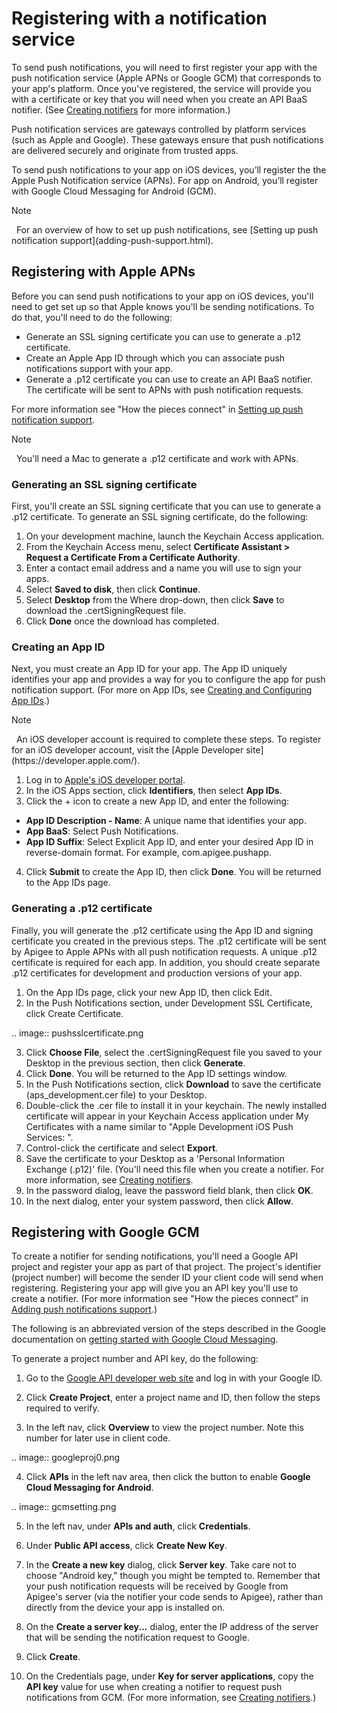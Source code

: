 # Registering with a notification service
To send push notifications, you will need to first register your app with the push notification service (Apple APNs or Google GCM) that corresponds to your app's platform. Once you've registered, the service will provide you with a certificate or key that you will need when you create an API BaaS notifier. (See [Creating notifiers](creating-notifiers.html) for more information.)

Push notification services are gateways controlled by platform services (such as Apple and Google). These gateways ensure that push notifications are delivered securely and originate from trusted apps.

To send push notifications to your app on iOS devices, you’ll register the the Apple Push Notification service (APNs). For app on Android, you’ll register with Google Cloud Messaging for Android (GCM).

<div class="admonition note"> <p class="first admonition-title">Note</p> <p class="last"> 
For an overview of how to set up push notifications, see [Setting up push notification support](adding-push-support.html).
</p></div>

## Registering with Apple APNs
Before you can send push notifications to your app on iOS devices, you'll need to get set up so that Apple knows you'll be sending notifications. To do that, you'll need to do the following:

* Generate an SSL signing certificate you can use to generate a .p12 certificate.
* Create an Apple App ID through which you can associate push notifications support with your app.
* Generate a .p12 certificate you can use to create an API BaaS notifier. The certificate will be sent to APNs with push notification requests.

For more information see "How the pieces connect" in [Setting up push notification support](getting-started.html).

<div class="admonition note"> <p class="first admonition-title">Note</p> <p class="last"> 
You'll need a Mac to generate a .p12 certificate and work with APNs.
</p></div>

### Generating an SSL signing certificate
First, you'll create an SSL signing certificate that you can use to generate a .p12 certificate. To generate an SSL signing certificate, do the following:

1. On your development machine, launch the Keychain Access application.
2. From the Keychain Access menu, select __Certificate Assistant > Request a Certificate From a Certificate Authority__.
3. Enter a contact email address and a name you will use to sign your apps.
4. Select __Saved to disk__, then click __Continue__.
5. Select __Desktop__ from the Where drop-down, then click __Save__ to download the .certSigningRequest file.
6. Click __Done__ once the download has completed.

### Creating an App ID

Next, you must create an App ID for your app. The App ID uniquely identifies your app and provides a way for you to configure the app for push notification support. (For more on App IDs, see [Creating and Configuring App IDs](https://developer.apple.com/library/ios/documentation/IDEs/Conceptual/AppDistributionGuide/MaintainingProfiles/MaintainingProfiles.html).)

<div class="admonition note"> <p class="first admonition-title">Note</p> <p class="last"> 
An iOS developer account is required to complete these steps. To register for an iOS developer account, visit the [Apple Developer site](https://developer.apple.com/).
</p></div>

1. Log in to [Apple's iOS developer portal](https://developer.apple.com/ios/manage/overview/index.action).
2. In the iOS Apps section, click __Identifiers__, then select __App IDs__.
3. Click the + icon to create a new App ID, and enter the following:

* __App ID Description - Name__: A unique name that identifies your app.
* __App BaaS__: Select Push Notifications.
* __App ID Suffix__: Select Explicit App ID, and enter your desired App ID in reverse-domain format. For example, com.apigee.pushapp.

4. Click __Submit__ to create the App ID, then click __Done__. You will be returned to the App IDs page.

### Generating a .p12 certificate

Finally, you will generate the .p12 certificate using the App ID and signing certificate you created in the previous steps. The .p12 certificate will be sent by Apigee to Apple APNs with all push notification requests. A unique .p12 certificate is required for each app. In addition, you should create separate .p12 certificates for development and production versions of your app.

1. On the App IDs page, click your new App ID, then click Edit.
2. In the Push Notifications section, under Development SSL Certificate, click Create Certificate.

.. image:: pushsslcertificate.png

3. Click __Choose File__, select the .certSigningRequest file you saved to your Desktop in the previous section, then click __Generate__.
4. Click __Done__. You will be returned to the App ID settings window.
5. In the Push Notifications section, click __Download__ to save the certificate (aps_development.cer file) to your Desktop.
6. Double-click the .cer file to install it in your keychain. The newly installed certificate will appear in your Keychain Access application under My Certificates with a name similar to "Apple Development iOS Push Services: <bundle identifier>".
7. Control-click the certificate and select __Export__.
8. Save the certificate to your Desktop as a 'Personal Information Exchange (.p12)' file. (You'll need this file when you create a notifier. For more information, see [Creating notifiers](creating-notifiers.html).
9. In the password dialog, leave the password field blank, then click __OK__.
10. In the next dialog, enter your system password, then click __Allow__.


## Registering with Google GCM
To create a notifier for sending notifications, you'll need a Google API project and register your app as part of that project. The project's identifier (project number) will become the sender ID your client code will send when registering. Registering your app will give you an API key you'll use to create a notifier. (For more information see "How the pieces connect" in [Adding push notifications support](adding-push-support.html).)

The following is an abbreviated version of the steps described in the Google documentation on [getting started with Google Cloud Messaging](http://developer.android.com/google/gcm/gs.html). 

To generate a project number and API key, do the following:

1. Go to the [Google API developer web site](https://code.google.com/apis/console/) and log in with your Google ID.

2. Click __Create Project__, enter a project name and ID, then follow the steps required to verify.

3. In the left nav, click __Overview__ to view the project number. Note this number for later use in client code.

.. image:: googleproj0.png

4. Click __APIs__ in the left nav area, then click the button to enable __Google Cloud Messaging for Android__.

.. image:: gcmsetting.png

5. In the left nav, under __APIs and auth__, click __Credentials__.

6. Under __Public API access__, click __Create New Key__.

7. In the __Create a new key__ dialog, click __Server key__. Take care not to choose "Android key," though you might be tempted to. Remember that your push notification requests will be received by Google from Apigee's server (via the notifier your code sends to Apigee), rather than directly from the device your app is installed on.

8. On the __Create a server key...__ dialog, enter the IP address of the server that will be sending the notification request to Google.

9. Click __Create__.

10. On the Credentials page, under __Key for server applications__, copy the __API key__ value for use when creating a notifier to request push notifications from GCM. (For more information, see [Creating notifiers](creating-notifiers.html).)

